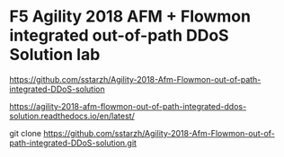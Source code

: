 # F5 Agility 2018 AFM + Flowmon integrated out-of-path DDoS Solution lab

https://github.com/sstarzh/Agility-2018-Afm-Flowmon-out-of-path-integrated-DDoS-solution

https://agility-2018-afm-flowmon-out-of-path-integrated-ddos-solution.readthedocs.io/en/latest/

git clone https://github.com/sstarzh/Agility-2018-Afm-Flowmon-out-of-path-integrated-DDoS-solution.git

